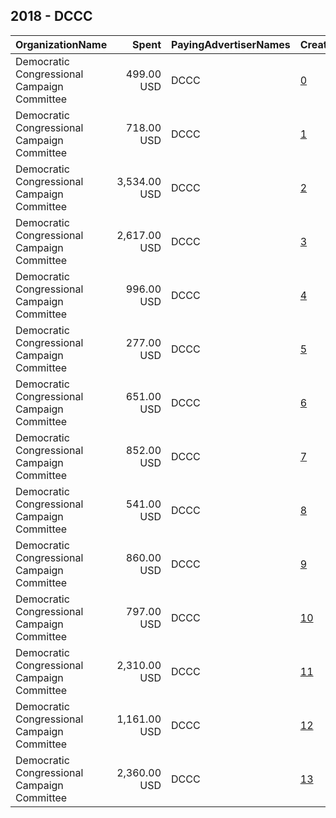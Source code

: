 ## 2018 - DCCC 
|OrganizationName|Spent|PayingAdvertiserNames|CreativeUrls|Impressions|Genders|AgeBrackets|CountryCodes|BillingAddresses|CandidateBallotInformation|
|:---|---:|:---|:---|---:|:---|:---|:---|:---|:---|
|Democratic Congressional Campaign Committee|499.00 USD|DCCC|[0](https://www.snap.com/political-ads/asset/afeadb50d069453824cab4d1fdc7c1a26f505925ec6f5adddcaefe30203a5ce7?mediaType=mp4)|150,711|||united states|"430 S Capitol St SE,Washington,20003,US"||
|Democratic Congressional Campaign Committee|718.00 USD|DCCC|[1](https://www.snap.com/political-ads/asset/78383855d3e98d76fc8867d0d948fa0e69e3103a3e830e9c1aa2903d699a3078?mediaType=mp4)|180,098||18+|united states|"430 S Capitol St SE,Washington,20003,US"||
|Democratic Congressional Campaign Committee|3,534.00 USD|DCCC|[2](https://www.snap.com/political-ads/asset/4a69ed4e43fcbefbb2172dfc50d09201f941ef58b3958866b65fa2f405375b7a?mediaType=mp4)|664,276||18+|united states|"430 S Capitol St SE,Washington,20003,US"||
|Democratic Congressional Campaign Committee|2,617.00 USD|DCCC|[3](https://www.snap.com/political-ads/asset/4a69ed4e43fcbefbb2172dfc50d09201f941ef58b3958866b65fa2f405375b7a?mediaType=mp4)|341,437||18+|united states|"430 S Capitol St SE,Washington,20003,US"||
|Democratic Congressional Campaign Committee|996.00 USD|DCCC|[4](https://www.snap.com/political-ads/asset/c8d854509e28a88dcffc80c1fe48de012e6538998d74d067c771d679b5df1f96?mediaType=mp4)|105,047||18+|united states|"430 S Capitol St SE,Washington,20003,US"||
|Democratic Congressional Campaign Committee|277.00 USD|DCCC|[5](https://www.snap.com/political-ads/asset/d814cafef0110c5cf78aa420ebaa01529f0634ee8e653d7e7b26cd7ca2541468?mediaType=mp4)|53,211||18+|united states|"430 S Capitol St SE,Washington,20003,US"||
|Democratic Congressional Campaign Committee|651.00 USD|DCCC|[6](https://www.snap.com/political-ads/asset/39ceb9d8b2f99df42720a282df98b9ecd1f408244f5fd56f9297530026c4720b?mediaType=mp4)|88,101||18+|united states|"430 S Capitol St SE,Washington,20003,US"||
|Democratic Congressional Campaign Committee|852.00 USD|DCCC|[7](https://www.snap.com/political-ads/asset/4ebc6589367525d953b22d8e32c15866d258a2e441b55eb95e878f1817bf9b60?mediaType=mp4)|138,288||18+|united states|"430 S Capitol St SE,Washington,20003,US"||
|Democratic Congressional Campaign Committee|541.00 USD|DCCC|[8](https://www.snap.com/political-ads/asset/c5ad3a7f5f0c98cb823b223bd3cae2ec833d643c8b7616791f2d9dac5dfc9928?mediaType=mp4)|90,814||18+|united states|"430 S Capitol St SE,Washington,20003,US"||
|Democratic Congressional Campaign Committee|860.00 USD|DCCC|[9](https://www.snap.com/political-ads/asset/628591951452a9bbd124c2da2feb75c79c9cbc1390738cfbb6dc40245e53e27f?mediaType=mp4)|152,848||18+|united states|"430 S Capitol St SE,Washington,20003,US"||
|Democratic Congressional Campaign Committee|797.00 USD|DCCC|[10](https://www.snap.com/political-ads/asset/6b5a46d094978138718e7578d0c3b57cb03ab743f34300e6df9200783b7af95c?mediaType=mp4)|159,527||18+|united states|"430 S Capitol St SE,Washington,20003,US"||
|Democratic Congressional Campaign Committee|2,310.00 USD|DCCC|[11](https://www.snap.com/political-ads/asset/4a69ed4e43fcbefbb2172dfc50d09201f941ef58b3958866b65fa2f405375b7a?mediaType=mp4)|248,126||18+|united states|"430 S Capitol St SE,Washington,20003,US"||
|Democratic Congressional Campaign Committee|1,161.00 USD|DCCC|[12](https://www.snap.com/political-ads/asset/4ebc6589367525d953b22d8e32c15866d258a2e441b55eb95e878f1817bf9b60?mediaType=mp4)|235,578||18+|united states|"430 S Capitol St SE,Washington,20003,US"||
|Democratic Congressional Campaign Committee|2,360.00 USD|DCCC|[13](https://www.snap.com/political-ads/asset/78f069b28914e8cb099c608a4a426713ba3f3014dd5551af72aaf330dd61b7ca?mediaType=mp4)|311,317||18+|united states|"430 S Capitol St SE,Washington,20003,US"||
